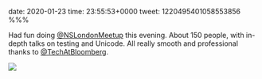 date: 2020-01-23
time: 23:55:53+0000
tweet: 1220495401058553856
%%%

Had fun doing [@NSLondonMeetup](https://twitter.com/NSLondonMeetup) this evening. About 150 people, with in-depth talks on testing and Unicode. All really smooth and professional thanks to [@TechAtBloomberg](https://twitter.com/TechAtBloomberg).

![](EPASFpLW4AIQDiQ.jpg)

